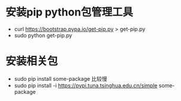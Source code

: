 # 安装pip python包管理工具
   * curl https://bootstrap.pypa.io/get-pip.py > get-pip.py
   * sudo python get-pip.py

# 安装相关包
   * sudo pip install some-package 比较慢
   * sudo pip install -i https://pypi.tuna.tsinghua.edu.cn/simple some-package
   

